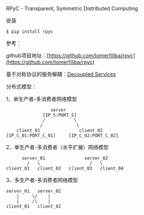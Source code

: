 RPyC - Transparent, Symmetric Distributed Computing

安装
```
$ pip install rpyc
```


参考：

github项目地址：[https://github.com/tomerfiliba/rpyc](https://github.com/tomerfiliba/rpyc)

基于对称协议的服务解耦：[Decoupled Services](http://rpyc.readthedocs.org/en/latest/docs/services.html#services)


分布式模型：

1、单生产者-多消费者网络模型
```
                 server
              [IP_S:PORT_S]
              /           \
             /             \
    client_01               client_02
[IP_C_01:PORT_C_01]     [IP_C_02:PORT_C_02]
```

2、单生产者-多消费者（水平扩展）网络模型
```
      server_01               server_02
        /   \                   /   \
client_01   client_02   client_03   client_04
```

3、多生产者-多消费者网络模型
```
server_01   server_02
    |     \/    |
    |     /\    |
client_01   client_02
```

